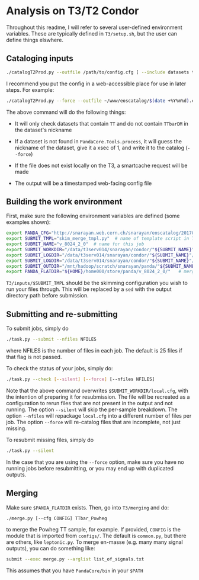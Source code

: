 # Analysis on T3/T2 Condor

Throughout this readme, I will refer to several user-defined environment variables. 
These are typically defined in `T3/setup.sh`, but the user can define things elswhere.

## Cataloging inputs

```bash
./catalogT2Prod.py --outfile /path/to/config.cfg [ --include datasets to include ] [ --exclude datasets to skip ] [ --force ] [--smartcache]
```

I recommend you put the config in a web-accessible place for use in later steps. For example:
```bash
./catalogT2Prod.py --force --outfile ~/www/eoscatalog/$(date +%Y%m%d).cfg --include TT --exclude TTbarDM --smartcache
```

The above command will do the following things:

- It will only check datasets that contain `TT` and do not contain `TTbarDM` in the dataset's nickname

- If a dataset is not found in `PandaCore.Tools.process`, it will guess the nickname of the dataset, give it a xsec of 1, and write it to the catalog (`--force`)

- If the file does not exist locally on the T3, a smartcache request will be made

- The output will be a timestamped web-facing config file


## Building the work environment

First, make sure the following environment variables are defined (some examples shown):
```bash
export PANDA_CFG="http://snarayan.web.cern.ch/snarayan/eoscatalog/20170127.cfg"  # location of config file from previous section
export SUBMIT_TMPL="skim_merge_tmpl.py"  # name of template script in T3/inputs
export SUBMIT_NAME="v_8024_2_0"  # name for this job
export SUBMIT_WORKDIR="/data/t3serv014/snarayan/condor/"${SUBMIT_NAME}"/work/"  # staging area for submission
export SUBMIT_LOGDIR="/data/t3serv014/snarayan/condor/"${SUBMIT_NAME}"/logs/"  # log directory
export SUBMIT_LOGDIR="/data/t3serv014/snarayan/condor/"${SUBMIT_NAME}"/locks/"  # lock directory
export SUBMIT_OUTDIR="/mnt/hadoop/scratch/snarayan/panda/"${SUBMIT_NAME}"/batch/"  # location of unmerged files
export PANDA_FLATDIR="${HOME}/home000/store/panda/v_8024_2_0/"   # merged output
```

`T3/inputs/$SUBMIT_TMPL` should be the skimming configuration you wish to run your files through. 
This will be replaced by a `sed` with the output directory path before submission.

## Submitting and re-submitting

To submit jobs, simply do
```bash 
./task.py --submit --nfiles NFILES
```
where NFILES is the number of files in each job. 
The default is 25 files if that flag is not passed.

To check the status of your jobs, simply do:
```bash
./task.py --check [--silent] [--force] [--nfiles NFILES]
```
Note that the above command overwrites `$SUBMIT_WORKDIR/local.cfg`, with the intention of preparing it for resubmission.
The file will be recreated as a configuration to rerun files that are not present in the output and not running.
The option `--silent` will skip the per-sample breakdown.
The option `--nfiles` will repackage `local.cfg` into a different number of files per job.
The option `--force` will re-catalog files that are incomplete, not just missing.

To resubmit missing files, simply do
```bash
./task.py --silent
```
In the case that you are using the `--force` option, make sure you have no running jobs before resubmitting, or you may end up with duplicated outputs.


## Merging

Make sure `$PANDA_FLATDIR` exists. Then, go into `T3/merging` and do:
```bash
./merge.py [--cfg CONFIG] TTbar_Powheg
```
to merge the Powheg TT sample, for example. 
If provided, `CONFIG` is the module that is imported from `configs/`. 
The default is `common.py`, but there are others, like `leptonic.py`.
To merge en-masse (e.g. many many signal outputs), you can do something like:
```bash
submit --exec merge.py --arglist list_of_signals.txt
```
This assumes that you have `PandaCore/bin` in your `$PATH`
